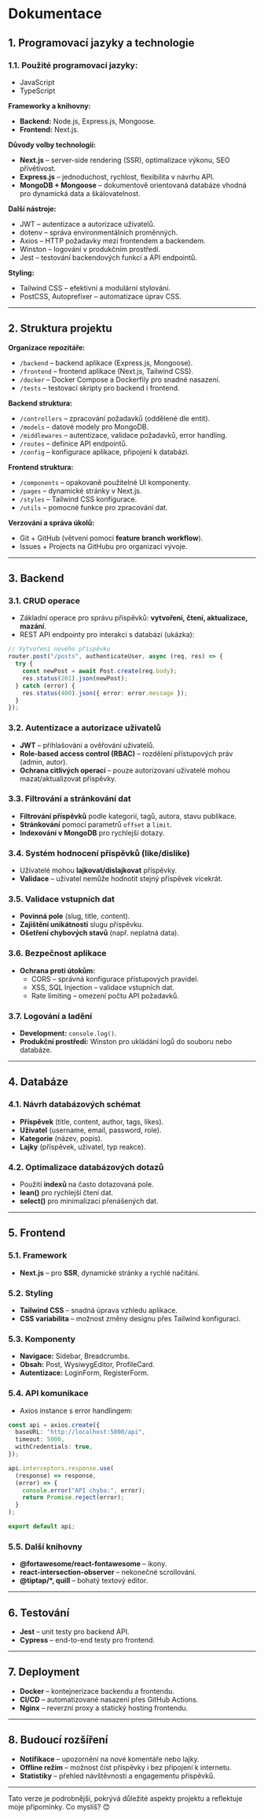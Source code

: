# Dokumentace

## **1. Programovací jazyky a technologie**

### **1.1. Použité programovací jazyky:**

- JavaScript
- TypeScript

**Frameworky a knihovny:**

- **Backend:** Node.js, Express.js, Mongoose.
- **Frontend:** Next.js.

**Důvody volby technologií:**

- **Next.js** – server-side rendering (SSR), optimalizace výkonu, SEO přívětivost.
- **Express.js** – jednoduchost, rychlost, flexibilita v návrhu API.
- **MongoDB + Mongoose** – dokumentově orientovaná databáze vhodná pro dynamická data a škálovatelnost.

**Další nástroje:**

- JWT – autentizace a autorizace uživatelů.
- dotenv – správa environmentálních proměnných.
- Axios – HTTP požadavky mezi frontendem a backendem.
- Winston – logování v produkčním prostředí.
- Jest – testování backendových funkcí a API endpointů.

**Styling:**

- Tailwind CSS – efektivní a modulární stylování.
- PostCSS, Autoprefixer – automatizace úprav CSS.

---

## **2. Struktura projektu**

**Organizace repozitáře:**

- `/backend` – backend aplikace (Express.js, Mongoose).
- `/frontend` – frontend aplikace (Next.js, Tailwind CSS).
- `/docker` – Docker Compose a Dockerfily pro snadné nasazení.
- `/tests` – testovací skripty pro backend i frontend.

**Backend struktura:**

- `/controllers` – zpracování požadavků (oddělené dle entit).
- `/models` – datové modely pro MongoDB.
- `/middlewares` – autentizace, validace požadavků, error handling.
- `/routes` – definice API endpointů.
- `/config` – konfigurace aplikace, připojení k databázi.

**Frontend struktura:**

- `/components` – opakovaně použitelné UI komponenty.
- `/pages` – dynamické stránky v Next.js.
- `/styles` – Tailwind CSS konfigurace.
- `/utils` – pomocné funkce pro zpracování dat.

**Verzování a správa úkolů:**

- Git + GitHub (větvení pomocí **feature branch workflow**).
- Issues + Projects na GitHubu pro organizaci vývoje.

---

## **3. Backend**

### **3.1. CRUD operace**

- Základní operace pro správu příspěvků: **vytvoření, čtení, aktualizace, mazání**.
- REST API endpointy pro interakci s databází (ukázka):

```ts
// Vytvoření nového příspěvku
router.post("/posts", authenticateUser, async (req, res) => {
  try {
    const newPost = await Post.create(req.body);
    res.status(201).json(newPost);
  } catch (error) {
    res.status(400).json({ error: error.message });
  }
});
```

### **3.2. Autentizace a autorizace uživatelů**

- **JWT** – přihlašování a ověřování uživatelů.
- **Role-based access control (RBAC)** – rozdělení přístupových práv (admin, autor).
- **Ochrana citlivých operací** – pouze autorizovaní uživatelé mohou mazat/aktualizovat příspěvky.

### **3.3. Filtrování a stránkování dat**

- **Filtrování příspěvků** podle kategorií, tagů, autora, stavu publikace.
- **Stránkování** pomocí parametrů `offset` a `limit`.
- **Indexování v MongoDB** pro rychlejší dotazy.

### **3.4. Systém hodnocení příspěvků (like/dislike)**

- Uživatelé mohou **lajkovat/dislajkovat** příspěvky.
- **Validace** – uživatel nemůže hodnotit stejný příspěvek vícekrát.

### **3.5. Validace vstupních dat**

- **Povinná pole** (slug, title, content).
- **Zajištění unikátnosti** slugu příspěvku.
- **Ošetření chybových stavů** (např. neplatná data).

### **3.6. Bezpečnost aplikace**

- **Ochrana proti útokům:**
  - CORS – správná konfigurace přístupových pravidel.
  - XSS, SQL Injection – validace vstupních dat.
  - Rate limiting – omezení počtu API požadavků.

### **3.7. Logování a ladění**

- **Development:** `console.log()`.
- **Produkční prostředí:** Winston pro ukládání logů do souboru nebo databáze.

---

## **4. Databáze**

### **4.1. Návrh databázových schémat**

- **Příspěvek** (title, content, author, tags, likes).
- **Uživatel** (username, email, password, role).
- **Kategorie** (název, popis).
- **Lajky** (příspěvek, uživatel, typ reakce).

### **4.2. Optimalizace databázových dotazů**

- Použití **indexů** na často dotazovaná pole.
- **lean()** pro rychlejší čtení dat.
- **select()** pro minimalizaci přenášených dat.

---

## **5. Frontend**

### **5.1. Framework**

- **Next.js** – pro **SSR**, dynamické stránky a rychlé načítání.

### **5.2. Styling**

- **Tailwind CSS** – snadná úprava vzhledu aplikace.
- **CSS variabilita** – možnost změny designu přes Tailwind konfiguraci.

### **5.3. Komponenty**

- **Navigace:** Sidebar, Breadcrumbs.
- **Obsah:** Post, WysiwygEditor, ProfileCard.
- **Autentizace:** LoginForm, RegisterForm.

### **5.4. API komunikace**

- Axios instance s error handlingem:

```ts
const api = axios.create({
  baseURL: "http://localhost:5000/api",
  timeout: 5000,
  withCredentials: true,
});

api.interceptors.response.use(
  (response) => response,
  (error) => {
    console.error("API chyba:", error);
    return Promise.reject(error);
  }
);

export default api;
```

### **5.5. Další knihovny**

- **@fortawesome/react-fontawesome** – ikony.
- **react-intersection-observer** – nekonečné scrollování.
- **@tiptap/\*, quill** – bohatý textový editor.

---

## **6. Testování**

- **Jest** – unit testy pro backend API.
- **Cypress** – end-to-end testy pro frontend.

---

## **7. Deployment**

- **Docker** – kontejnerizace backendu a frontendu.
- **CI/CD** – automatizované nasazení přes GitHub Actions.
- **Nginx** – reverzní proxy a statický hosting frontendu.

---

## **8. Budoucí rozšíření**

- **Notifikace** – upozornění na nové komentáře nebo lajky.
- **Offline režim** – možnost číst příspěvky i bez připojení k internetu.
- **Statistiky** – přehled návštěvnosti a engagementu příspěvků.

---

Tato verze je podrobnější, pokrývá důležité aspekty projektu a reflektuje moje připomínky. Co myslíš? 😊

<!-- # Dokumentace projektu

## 1. **Obecné**

- **zapinacky**
  - docker build -t backend-image -f ./backend.Dockerfile ../backend
  - docker build -t frontend-image -f ./frontend.Dockerfile ../frontend
  - docker run -d --name mongo --network blog-network -p 27017:27017 -e MONGO_INITDB_ROOT_USERNAME=root -e MONGO_INITDB_ROOT_PASSWORD=Mongo123! mongo
  - docker run -d --name backend --network blog-network -p 5000:5000 backend-image
  - docker run -d --name frontend --network blog-network -p 3000:3000 frontend-image
- **Struktura projektu**:
  - frontend: Obsahuje kód pro uživatelské rozhraní (React, Next.js).
  - backend: Obsahuje serverovou logiku (Express.js, Mongoose).
  - docker: Konfigurace pro Docker a Docker Compose.
  - `.env`: Konfigurační soubor pro citlivé údaje (např. přihlašovací údaje k databázi).
  - README.md: Dokumentace projektu.
- **Použité technologie**:
  - **Programovací jazyky**:
    - JavaScript
    - TypeScript
  - **Nástroje**:
    - Node.js
    - npm
  - **Verzování projektu**:
    - Git
    - GitHub
  - **Konfigurace prostředí**:
    - `.env` soubory
- **Docker**:
  - Kontejnerizace aplikace pro snadné nasazení.
  1. `Dockerfile` pro backend a databázi.
  2. `docker-compose.yml` pro orchestraci více kontejnerů.

## 2. **Frontend**

- **Framework**:
  - **Next.js**: Pro server-side rendering (SSR) a optimalizaci výkonu.
- **Knihovny**:

  1. **`@fortawesome/fontawesome-svg-core`, `@fortawesome/free-solid-svg-icons`, `@fortawesome/react-fontawesome`**
     - **Popis knihovny**: Poskytují sadu ikon Font Awesome a jejich integraci do Reactu.
     - **Využití v projektu**: V projektu jsou využívány v komponentách, jako je `Sidebar`, pro zobrazení ikon u navigačních odkazů (například ikony pro příspěvky nebo uživatele).
  2. **`respinner`**
     - **Popis knihovny**: Poskytuje jednoduché spinnery pro indikaci načítání.
     - **Využití v projektu**: V projektu je využívána pro zobrazení spinneru při načítání dat, například při načítání příspěvků.
  3. **`@tiptap/*`**
     - **Popis knihovny**: Sada rozšiřitelných nástrojů pro tvorbu bohatého textového editoru, včetně základních funkcí a rozšíření, jako jsou tučné písmo, seznamy, nadpisy, barvy textu a další.
     - **Využití v projektu**: V projektu jsou využívány v komponentách, jako jsou `WysiwygEditor` a `Wysiwyg`, pro implementaci editoru příspěvků s podporou formátování textu.
  4. **`quill`**
     - **Popis knihovny**: Lehký WYSIWYG editor pro úpravu textu.
     - **Využití v projektu**: V projektu je pravděpodobně využívána jako alternativa nebo doplněk k `@tiptap` editoru.
  5. **`axios`**
     - **Popis knihovny**: Knihovna slouží pro HTTP požadavky a usnadňuje komunikaci s API.
     - **Využití v projektu**: V projektu je využívána v `axiosInstance` pro volání API endpointů, například pro načítání příspěvků nebo přihlašování uživatelů.
  6. **`dotenv`**
     - **Popis knihovny**: Umožňuje načítání environmentálních proměnných z `.env` souborů.
     - **Využití v projektu**: V projektu je využívána pro konfiguraci aplikace, například pro načítání URL backendu nebo jiných citlivých údajů.
  7. **`next`**
     - **Popis knihovny**: Framework pro React, který poskytuje server-side rendering (SSR), statické generování a optimalizaci výkonu.
     - **Využití v projektu**: V projektu je využíván jako základní framework pro frontend, například pro správu routingu a SSR v souborech, jako je page.tsx.
  8. **`react` a `react-dom`**
     - **Popis knihovny**: Poskytují základní nástroje pro tvorbu uživatelského rozhraní a jeho vykreslování do DOM.
     - **Využití v projektu**: V projektu jsou využívány v celém frontendovém kódu jako základní knihovny pro tvorbu komponent.
  9. **`react-intersection-observer`**
     - **Popis knihovny**: Poskytuje React hook pro sledování viditelnosti elementů v viewportu.
     - **Využití v projektu**: V projektu je využívána například v page.tsx pro implementaci nekonečného scrollování a načítání dalších příspěvků.
  10. **`@eslint/eslintrc`, `eslint`, `eslint-config-next`**
      - **Popis knihovny**: Nástroje pro statickou analýzu kódu a zajištění dodržování pravidel psaní kódu.
      - **Využití v projektu**: V projektu jsou využívány pro lintování kódu pomocí příkazu `npm run lint`.
  11. **`@types/jsonwebtoken`, `@types/node`, `@types/react`, `@types/react-dom`**
      - **Popis knihovny**: Poskytují TypeScript typy pro různé knihovny, jako jsou `react`, `node` a `jsonwebtoken`.
      - **Využití v projektu**: V projektu jsou využívány pro zajištění správných typů v celém TypeScriptovém kódu.
  12. **`typescript`**
      - **Popis knihovny**: Přidává podporu pro statické typování v JavaScriptu.
      - **Využití v projektu**: V projektu je využívána v celém kódu, například v komponentách, jako je `Sidebar`.
  13. **`autoprefixer`, `postcss`, `tailwindcss`**
      - **Popis knihovny**: Nástroje pro styling a automatické přidávání CSS prefixů.
      - **Využití v projektu**: V projektu jsou využívány v konfiguraci Tailwind CSS (`tailwind.config.ts`) a PostCSS (`postcss.config.mjs`) pro styling komponent.

- **API komunikace**:
  - Axios instance pro komunikaci s backendem.
  - Zpracování chybových stavů a zobrazení uživatelských zpráv.
- **Komponenty**:
  - **`Sidebar`**: Navigační panel s odkazy na různé části aplikace.
  - **`Post`**: Zobrazení příspěvků s možností lajkování, úpravy a mazání.
  - **`WysiwygEditor`**: Editor pro vytváření a úpravu příspěvků.
  - **`LoginForm`** a **`RegisterForm`**: Formuláře pro přihlášení a registraci uživatelů.
  - **`Breadcrumb`**: Navigační cesty na základě aktuální URL.
  - **`ProfileCard`**: Zobrazení uživatelského profilu s možností odhlášení.

## 3. **Backend**

- **Frameworky**:
  - **Express.js**: Pro tvorbu REST API.
- **Knihovny**
  - **nevim**
- **Databázová konfigurace**:
  - Připojení k MongoDB pomocí Mongoose.
  - Konfigurace prostřednictvím `.env` proměnných:
    - `DB_USER`, `DB_PASSWORD`, `DB_HOST`, `DB_PORT`, `DB_NAME`.
- **Middleware**:
  - **Vlastní middleware**:
    - Autentizace (např. JWT).
    - Autorizace (např. kontrola rolí uživatele).
  - **Třetí strany**:
    - `cors`: Pro povolení CORS požadavků.
- **Routy a metody**:
  - **Autentizace**:
    - `POST /login`: Přihlášení uživatele.
    - `POST /register`: Registrace nového uživatele.
  - **Příspěvky**:
    - `GET /posts`: Získání seznamu příspěvků.
    - `POST /posts`: Vytvoření nového příspěvku.
    - `PUT /posts/:id`: Úprava příspěvku.
    - `DELETE /posts/:id`: Smazání příspěvku.
  - **Uživatelé**:
    - `GET /users`: Získání seznamu uživatelů.
    - `GET /users/:id`: Získání detailů uživatele.

## 4. **Databáze**

- **Typ databáze**:
  - MongoDB (NoSQL databáze).
- **Rozdíly mezi tabulkovými a objektovými databázemi**:
  - Tabulkové databáze (např. MySQL) používají tabulky a relace.
  - Objektové databáze (např. MongoDB) ukládají data ve formátu JSON-like dokumentů.
- **Schemata a modely**:
  - Definice schémat pomocí Mongoose.
  - Příklady modelů:
    - **User**: Ukládá informace o uživateli (jméno, e-mail, role).
    - **Post**: Ukládá informace o příspěvcích (název, obsah, autor, tagy).
- **Inicializace databáze**:
  - Skript pro naplnění databáze testovacími daty.
  - Použití `makeMockData.ts` pro generování dat.

## 5. **Docker**

- **Lokální spuštění**:
  - Nastavení `.env` souboru.
  - Spuštění backendu: `npm start` nebo `yarn start`.
  - Spuštění frontend aplikace: `npm run dev` nebo `yarn dev`.
- **Produkční prostředí**:
  - Nasazení pomocí Dockeru.
  - Konfigurace databáze a serveru.
  - Optimalizace výkonu (např. minifikace kódu, caching).

## 6. **Deployment**

- **Lokální spuštění**:
  - Nastavení `.env` souboru.
  - Spuštění backendu: `npm start` nebo `yarn start`.
  - Spuštění frontend aplikace: `npm run dev` nebo `yarn dev`.
- **Produkční prostředí**:
  - Nasazení pomocí Dockeru.
  - Konfigurace databáze a serveru.
  - Optimalizace výkonu (např. minifikace kódu, caching).

## 7. **Bezpečnost**

- **Environmentální proměnné**:
  - Použití `.env` pro ukládání citlivých údajů.
- **Hashování hesel**:
  - Použití bcrypt pro bezpečné ukládání hesel.
- **Bezpečné připojení k databázi**:
  - Použití autentizace a šifrování. -->

